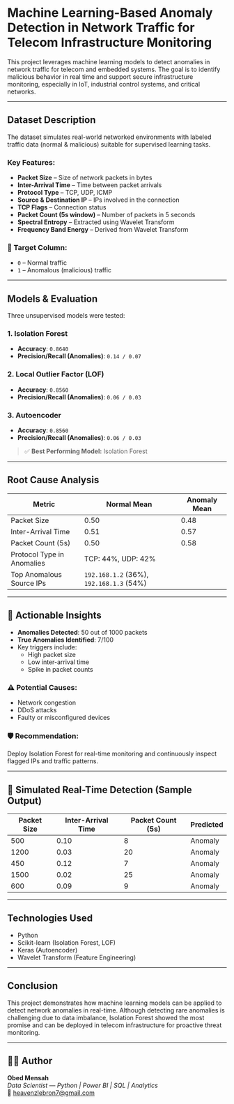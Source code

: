 # Machine Learning-Based Anomaly Detection in Network Traffic for Telecom Infrastructure Monitoring

This project leverages machine learning models to detect anomalies in network traffic for telecom and embedded systems. The goal is to identify malicious behavior in real time and support secure infrastructure monitoring, especially in IoT, industrial control systems, and critical networks.

---

## Dataset Description

The dataset simulates real-world networked environments with labeled traffic data (normal & malicious) suitable for supervised learning tasks.

### Key Features:
- **Packet Size** – Size of network packets in bytes
- **Inter-Arrival Time** – Time between packet arrivals
- **Protocol Type** – TCP, UDP, ICMP
- **Source & Destination IP** – IPs involved in the connection
- **TCP Flags** – Connection status
- **Packet Count (5s window)** – Number of packets in 5 seconds
- **Spectral Entropy** – Extracted using Wavelet Transform
- **Frequency Band Energy** – Derived from Wavelet Transform

### 🎯 Target Column:
- `0` – Normal traffic  
- `1` – Anomalous (malicious) traffic

---

## Models & Evaluation

Three unsupervised models were tested:

### 1. **Isolation Forest**
- **Accuracy**: `0.8640`
- **Precision/Recall (Anomalies)**: `0.14 / 0.07`

### 2. **Local Outlier Factor (LOF)**
- **Accuracy**: `0.8560`
- **Precision/Recall (Anomalies)**: `0.06 / 0.03`

### 3. **Autoencoder**
- **Accuracy**: `0.8560`
- **Precision/Recall (Anomalies)**: `0.06 / 0.03`

> ✅ **Best Performing Model:** Isolation Forest

---

## Root Cause Analysis

| Metric                        | Normal Mean | Anomaly Mean |
|------------------------------|-------------|--------------|
| Packet Size                  | 0.50        | 0.48         |
| Inter-Arrival Time           | 0.51        | 0.57         |
| Packet Count (5s)            | 0.50        | 0.58         |
| Protocol Type in Anomalies   | TCP: 44%, UDP: 42% |
| Top Anomalous Source IPs     | `192.168.1.2` (36%), `192.168.1.3` (54%) |

---

## 🧪 Actionable Insights

- **Anomalies Detected**: 50 out of 1000 packets
- **True Anomalies Identified**: 7/100
- Key triggers include:
  - High packet size
  - Low inter-arrival time
  - Spike in packet counts

### ⚠️ Potential Causes:
- Network congestion  
- DDoS attacks  
- Faulty or misconfigured devices

### 🛡️ Recommendation:
Deploy Isolation Forest for real-time monitoring and continuously inspect flagged IPs and traffic patterns.

---

## 🚦 Simulated Real-Time Detection (Sample Output)

| Packet Size | Inter-Arrival Time | Packet Count (5s) | Predicted |
|-------------|--------------------|-------------------|-----------|
| 500         | 0.10               | 8                 | Anomaly   |
| 1200        | 0.03               | 20                | Anomaly   |
| 450         | 0.12               | 7                 | Anomaly   |
| 1500        | 0.02               | 25                | Anomaly   |
| 600         | 0.09               | 9                 | Anomaly   |

---

## Technologies Used

- Python  
- Scikit-learn (Isolation Forest, LOF)  
- Keras (Autoencoder)  
- Wavelet Transform (Feature Engineering)

---

## Conclusion

This project demonstrates how machine learning models can be applied to detect network anomalies in real-time. Although detecting rare anomalies is challenging due to data imbalance, Isolation Forest showed the most promise and can be deployed in telecom infrastructure for proactive threat monitoring.

---
## 👨‍💻 Author

**Obed Mensah**  
*Data Scientist — Python | Power BI | SQL | Analytics*  
📧 [heavenzlebron7@gmail.com](mailto:heavenzlebron7@gmail.com)

